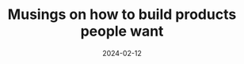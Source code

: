 ---
layout: layouts/list
eleventyExcludeFromCollections: true
eleventyNavigation:
  key: buildingproductspeoplewant
  title: How to build products people want
  parent: musing
eleventyComputed:
  collectionKey: buildingproductspeoplewant
title: Musings on how to build products people want
date: 2024-02-12
---